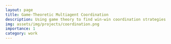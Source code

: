 ```yaml
---
layout: page
title: Game-Theoretic Multiagent Coordination
description: Using game theory to find win-win coordination strategies.
img: assets/img/projects/coordination.png
importance: 1
category: work
---
```

